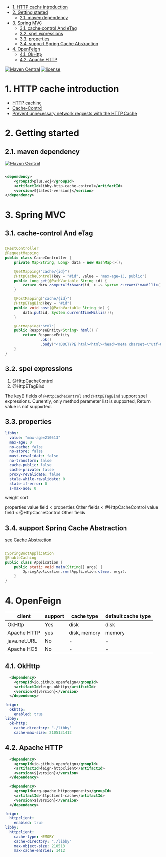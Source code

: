 <!-- TOC -->

- [1. HTTP cache introduction](#1-http-cache-introduction)
- [2. Getting started](#2-getting-started)
  - [2.1. maven dependency](#21-maven-dependency)
- [3. Spring MVC](#3-spring-mvc)
  - [3.1. cache-control And eTag](#31-cache-control-and-etag)
  - [3.2. spel expressions](#32-spel-expressions)
  - [3.3. properties](#33-properties)
  - [3.4. support Spring Cache Abstraction](#34-support-spring-cache-abstraction)
- [4. OpenFeign](#4-openfeign)
  - [4.1. OkHttp](#41-okhttp)
  - [4.2. Apache HTTP](#42-apache-http)

<!-- /TOC -->


[![Maven Central](https://img.shields.io/maven-central/v/plus.wcj/libby-http-cache-control?style=flat-square)](https://repo1.maven.org/maven2/plus/wcj/libby-http-cache-control/)
[![license](https://img.shields.io/github/license/galaxy-sea/libby-http-cache-control?style=flat-square)](https://www.apache.org/licenses/LICENSE-2.0)

# 1. HTTP cache introduction

- [HTTP caching](https://developer.mozilla.org/en-US/docs/Web/HTTP/Caching)
- [Cache-Control](https://developer.mozilla.org/en-US/docs/Web/HTTP/Headers/Cache-Control)
- [Prevent unnecessary network requests with the HTTP Cache](https://web.dev/http-cache/)

# 2. Getting started

## 2.1. maven dependency

[![Maven Central](https://img.shields.io/maven-central/v/plus.wcj/libby-http-cache-control?style=flat-square)](https://repo1.maven.org/maven2/plus/wcj/libby-http-cache-control/)

```xml

<dependency>
    <groupId>plus.wcj</groupId>
    <artifactId>libby-http-cache-control</artifactId>
    <version>${Latest-version}</version>
</dependency>
```

# 3. Spring MVC

## 3.1. cache-control And eTag

```java

@RestController
@RequestMapping
public class CacheController {
    private Map<String, Long> data = new HashMap<>();

    @GetMapping("cache/{id}")
    @HttpCacheControl(key = "#id", value = "max-age=10, public")
    public Long get(@PathVariable String id) {
        return data.computeIfAbsent(id, s -> System.currentTimeMillis());
    }

    @PostMapping("cache/{id}")
    @HttpETagBind(key = "#id")
    public void post(@PathVariable String id) {
        data.put(id, System.currentTimeMillis());
    }

    @GetMapping("html")
    public ResponseEntity<String> html() {
        return ResponseEntity
                .ok()
                .body("<!DOCTYPE html><html><head><meta charset=\"utf-8\"><script src=\"https://cdn.staticfile.org/jquery/1.10.2/jquery.min.js\"></script><script>$(document).ready(function(){$(\"button:nth-child(1)\").click(function(){$.get(\"./cache/1\",function(data,status){$(\"ol\").append(\"<li>cache1: data: \"+data+\"</li>\")})});$(\"button:nth-child(2)\").click(function(){$.get(\"./cache/2\",function(data,status){$(\"ol\").append(\"<li>cache2: data: \"+data+\"</li>\")})});$(\"button:nth-child(3)\").click(function(){$.post(\"./cache/1\",function(data,status){$(\"ol\").append(\"<li>cache1: modify cache1</li>\")})});$(\"button:nth-child(4)\").click(function(){$.post(\"./cache/2\",function(data,status){$(\"ol\").append(\"<li>cache2: modify cache2</li>\")})})});</script></head><body><button>get cache1</button><button>get cache2</button><button>modify cache1</button><button>modify cache2</button><ol><li>start test</li></ol></body></html>");
    }
}
```

## 3.2. spel expressions

1. @HttpCacheControl
2. @HttpETagBind

The key() fields of ``@HttpCacheControl`` and ``@HttpETagBind`` support spel expressions.
Currently, only method parameter list is supported, Return value is not supported.

## 3.3. properties

```yaml
libby:
  value: "max-age=210513"
  max-age: 0
  no-cache: false
  no-store: false
  must-revalidate: false
  no-transform: false
  cache-public: false
  cache-private: false
  proxy-revalidate: false
  stale-while-revalidate: 0
  stale-if-error: 0
  s-max-age: 0
```

weight sort

properties value field < properties Other fields < @HttpCacheControl value field < @HttpCacheControl Other fields

## 3.4. support Spring Cache Abstraction

see [Cache Abstraction](https://docs.spring.io/spring-framework/docs/current/reference/html/integration.html#cache)

```java

@SpringBootApplication
@EnableCaching
public class Application {
    public static void main(String[] args) {
        SpringApplication.run(Application.class, args);
    }
}
```

# 4. OpenFeign

| client       | support |  cache type   |default cache type |
| ------------ |---------|--------------|------------|
| OkHttp       | Yes     |  disk         | disk       |
| Apache HTTP  | yes     |  disk, memory | memory          |
| java.net.URL | No      |  -            | -          |
| Apache HC5   | No      |  -            | -          |

## 4.1. OkHttp

``` xml
  <dependency>
    <groupId>io.github.openfeign</groupId>
    <artifactId>feign-okhttp</artifactId>
    <version>${version}</version>
  </dependency>
```

```yaml
feign:
  okhttp:
    enabled: true
libby:
  ok-http:
    cache-directory: "./libby"
    cache-max-size: 2105131412
```

## 4.2. Apache HTTP

``` xml
  <dependency>
    <groupId>io.github.openfeign</groupId>
    <artifactId>feign-httpclient</artifactId>
    <version>${version}</version>
  </dependency>

  <dependency>
    <groupId>org.apache.httpcomponents</groupId>
    <artifactId>httpclient-cache</artifactId>
    <version>${version}</version>
  </dependency>
```

```yaml
feign:
  httpclient:
    enabled: true
libby:
  httpclient:
    cache-type: MEMORY
    cache-directory: "./libby"
    max-object-size: 210513
    max-cache-entries: 1412

```
